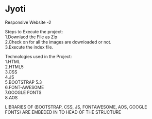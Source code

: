 # Jyoti
Responsive Website -2
             
Steps to Execute the project:      
1.Downlaod the File as Zip        
2.Check on for all the images are downloaded or not.          
3.Execute the index file.          
          
Technologies used in the Project:           
1.HTML        
2.HTML5             
3.CSS             
4.JS        
5.BOOTSTRAP 5.3        
6.FONT-AWESOME         
7.GOOGLE FONTS         
8.AOS          
             
LIBRARIES OF (BOOTSTRAP, CSS, JS, FONTAWESOME, AOS, GOOGLE FONTS) ARE EMBEDED IN TO HEAD OF THE STRUCTURE           
